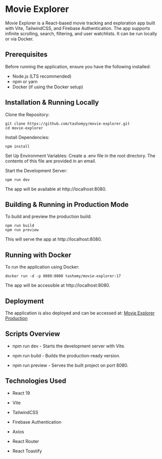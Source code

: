 # Movie Explorer

Movie Explorer is a React-based movie tracking and exploration app built with Vite, TailwindCSS, and Firebase Authentication. The app supports infinite scrolling, search, filtering, and user watchlists. It can be run locally or via Docker.

## Prerequisites

Before running the application, ensure you have the following installed:

- Node.js (LTS recommended)
- npm or yarn
- Docker (if using the Docker setup)

## Installation & Running Locally

Clone the Repository:

```
git clone https://github.com/tashomyy/movie-explorer.git
cd movie-explorer
```

Install Dependencies:

```
npm install
```

Set Up Environment Variables:
Create a .env file in the root directory. The contents of this file are provided in an email.

Start the Development Server:

```
npm run dev
```

The app will be available at http://localhost:8080.

## Building & Running in Production Mode

To build and preview the production build:

```
npm run build
npm run preview
```

This will serve the app at http://localhost:8080.

## Running with Docker

To run the application using Docker:

```
docker run -d -p 8080:8080 tashomy/movie-explorer:17
```

The app will be accessible at http://localhost:8080.

## Deployment

The application is also deployed and can be accessed at:
[Movie Explorer Production](https://movie-explorer-production.up.railway.app/)

## Scripts Overview

- npm run dev - Starts the development server with Vite.

- npm run build - Builds the production-ready version.

- npm run preview - Serves the built project on port 8080.

## Technologies Used

- React 19

- Vite

- TailwindCSS

- Firebase Authentication

- Axios

- React Router

- React Toastify
